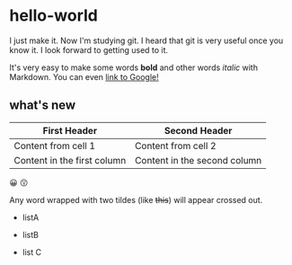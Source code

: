 # hello-world
I just make it. 
Now I'm studying git.
I heard that git is very useful once you know it.
I look forward to getting used to it.

It's very easy to make some words **bold** and other words *italic* with Markdown.
You can even [link to Google!](http://google.com)

## what's new

First Header | Second Header
------------ | -------------
Content from cell 1 | Content from cell 2
Content in the first column | Content in the second column

:grinning:
:kissing:

Any word wrapped with two tildes (like ~~this~~) will appear crossed out.

+ listA
- listB
* list C
